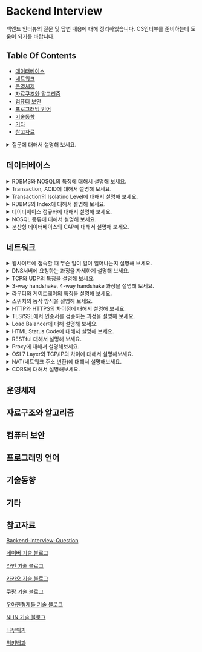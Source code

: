 # Backend Interview
백엔드 인터뷰의 질문 및 답변 내용에 대해 정리하였습니다. 
CS인터뷰를 준비하는데 도움이 되기를 바랍니다. 


## Table Of Contents
- [데이터베이스](#데이터베이스)
- [네트워크](#네트워크)
- [운영체제](#운영체제)
- [자료구조와 알고리즘](#자료구조와-알고리즘)
- [컴퓨터 보안](#컴퓨터-보안)
- [프로그래밍 언어](#프로그래밍-언어)
- [기술동향](#기술동향)
- [기타](#기타)
- [참고자료](#참고자료)


<details>
  <summary>질문에 대해서 설명해 보세요.</summary>
  </br>
  답변답변답변<br>
  </br>
</details>


## 데이터베이스
<details>
  <summary>RDBMS와 NOSQL의 특징에 대해서 설명해 보세요.</summary>
  </br>
  RDB의 경우, 정해진 스키마를 갖고 있습니다. <br>
  데이터는 관계를 통해서 여러개의 테이블에 분산됩니다. <br>
  테이블간의 관계에서 foreigen key를 사용해서 join이 가능하다는 점이 특징입니다. <br>
  NOSQL의 경우에는 다양한 프로그램들이 있어서 각기 특징이 다릅니다. <br>
  보편적인 특징으로는, RDB와 반대로 Schema가 존재하지 않고, 테이블 간의 관계를 정의하지 않으며, <br>
  분산 저장을 통한 Scale-out에 유리한 구조를 가지고 있습니다. <br>
  <br>
  RDB는 데이터 구조가 명확하고 변경 될 여지가 없고, <br> 
  데이터 무결성에 대한 보장이 필요한 시스템에서 사용하는 것이 좋습니다. <br>
  또한, 관계를 맺고 있는 데이터가 자주 Update가 일어나는 경우에 적합합니다. <br>
  NOSQL은 데이터 구조를 잘 알 수 없고, 
  데이터의 구조의 변경이 일어날 수 있는 경우에 사용하는  것이 좋습니다. <br>
  또한 데이터의 양이 많지만 Update가 많이 이루어지지 않는 시스템에 사용하는 것이 좋습니다. <br>
  </br>
</details>

<details>
  <summary>Transaction, ACID에 대해서 설명해 보세요.</summary>
  </br>
  트랜잭션이란 DB내에서 하나의 논리적 기능을 수행하기 위해서 여러 작업들을 묶어놓은 단위입니다. <br>
  ACID란 트랜잭션의 특징입니다. Atomicity, Consistency, Isolation, Durability를 나타냅니다.<br>
  <br>
  Atomicity, 원자성은 All or Nothing, 즉 한 트랜잭션 내의 모든 연산이<br>
  전부 수행되거나, 아니면 전부 수행되지 않는다는 것을 나타냅니다.<br>
  Consistnecy, 일관성은 트랜잭션 완료 이후에도 일관성 있는 DB상태를 유지하는 것을 의미합니다. <br>
  시스템의 규칙은 수행 전과 수행 후에도 같아야 합니다.<br>
  Isolation, 독립성은 트랜잭션 수행 중에는 다른 작업이 영향을 주지 않는다는 뜻입니다. <br>
  즉, 트랜잭션의 순서는 연속적이여야만 함을 의미합니다. <br>
  Durability, 영구성은 성공적으로 수행된 트랜잭션은 영원히 반영됨을 뜻합니다. <br>
  모든 트랜잭션은 로그로 남고, 이전 상태로 되돌릴 수 있습니다. <br>
  <br>
</details>

<details>
  <summary>Transaction의 Isolatino Level에 대해서 설명해 보세요.</summary>
  </br>
  트랜잭션의 격리 수준은 여러가지 단계가 있습니다. <br>
  Lock 또는, MVCC(multiversion concurrency control)를 사용합니다. <br>
  <br>
  Level0, Read Uncommitted는 트랜젝션에서 처리중인,  <br>
  아직 커밋되지 않은 데이터를 다른 트랜잭션이 읽는 것을 허용합니다. <br>
  Dirty Read현상이 발생합니다.<br>
  정합성에 문제가 많아 주로 사용하지는 않습니다. <br>
  <br>
  Level1, Read Committed는 커밋되어 확정된 데이터만 읽는 것을 허용합니다.  <br>
  Non-Reapeatable Read(Inconsistent Analysis)현상이 발생합니다. <br>
  읽기를 공유하는 Lock를 이용해서 하나의 레코드를 읽을 때 Lock를 설정하고,  <br>
  해당 레코드에서 빠지는 순간 Lock을 해제해서 구현하는 방식이 있습니다. <br>
  또는 쿼리시작 시점의 Undo데이터를 제공하는 방식으로 구현이 가능합니다. <br>
  성능과 정합성에 적절한 타협을 한 방식으로 DBMS에서 주로 사용합니다. <br>
  <br>
  Level2, Repeatable Read는, 선행 트랜잭션이 읽은 데이터를 트랜잭션이 종료될 때 까지 <br>
  이후 트랜잭션이 Update/Delete를 하는 것을 허용하지 않습니다. <br>
  Phantom Read(첫번째 쿼리에서 없던 레코드가 두번째 쿼리에서 나타남)현상이 발생합니다.<br>
  Lock을 커밋할 때 까지 유지하는 방식으로 구현하거나,  <br>
  각 트랜잭션에 순차적으로 ID를 부여하여, <br>
  트랜잭션 ID보다 작은 번호에서 변경된 것만 읽게 하는 방식으로 구현이 가능합니다. <br>
  <br>
  Level3, Serializable는, 트랜잭션을 순차적으로 처리하는 것을 의미합니다. <br>
  읽는 것이 가장 엄격하고 정밀한 isolation을 보장하지만, <br>
  동시 처리성능이 낮아 거의 사용되지 않습니다. <br>
  <br>
</details>

<details>
  <summary>RDBMS의 Index에 대해서 설명해 보세요.</summary>
  </br>
  인덱스는 테이블의 동작 속도를 높여주는 자료 구조입니다. <br>
  인덱스를 설정할 때는, Cardinality 등의 기준을 사용해서 결정합니다. <br>
  Cardinality란, 특정 컬럼에 사용되는 값의 유니크한 값의 개수입니다.   <br>
  Cardinality가 높을 수록 인덱스를 설정했을 때 효율적입니다.  <br>
  Index를 설정할 경우 Select Query는 효과적으로 실행할 수 있지만,  <br>
  Create, Update, Delete Query의 경우 성능이 떨어지므로,  <br>
  DB가 어떻게 사용되는 지에 따라 적절한 수준으로 설정하는 것이 좋습니다.  <br>
  </br>
</details>

<details>
  <summary>데이터베이스 정규화에 대해서 설명해 보세요.</summary>
  </br>
  데이터베이스 정규화에는, 1NF, 2NF, 3NF, BCNF등이 있습니다.
  정규화 되지 않은 테이블은, 갱신 이상, 삽입 이상, 삭제 이상 등의 문제가 있습니다.
  정규화를 통해, Data Reduncamcy를 제거하며,
  데이터 저장을 논리적으로, 의미있게(informative) 할 수 있는 장점이 있습니다. 
  또한 데이터베이스 구조 확장 시에 구조 변경을 최소화 할 수 있습니다. 
  
  1NF, 1차 정규형의 핵심은, 각 Row마다 Column의 값이 1개씩만 있어야 합니다. (Atomic Value)
  원칙적으로는 "어떤 관계와 동일 구조"임을 뜻하며, 아래의 조건이 있습니다.
  1. 모든 Column(attribute)는 각 Table에서 Unique하다. 
  2. 모든 entry는 하나의 값을 가져야 하며, Atomic해야 한다. 
  3. 중복되는 Row가 없다.

  2NF, 2차 정규형의 핵심은, 부분적 종속이 없어야 합니다. (완전 함수 종속)
  즉, Candidate Key와 K와, K에 속하지 않은 Attirbute A가 있을 때, 
  A를 결정하기 위해 K일부로 결정되지 않고, K전체를 참조해야 하는 경우,
  1NF인 테이블은 2NF의 필요충분조건을 만족합니다. 
  
  3NF, 3차 정규형의 핵심은 테이블 내의 모든 속성이 기본 키에만 의존해야 합니다. 
  (이행적 함수 종속 없음)
  이행적 함수 종속이란 A -> B, B -> C  ==> A -> C 를 의미합니다. 
  
  BCNF 정규화의 핵심은 모든 결정자가 후보 키가 되는 것입니다. 
  즉, 어떤 컬럼이 다른 컬럼의 값을 결정하는 결정자인데 Candidate Key가 아니라면,
  BCNF 정규화를 만족시키기 위해 분해해야 합니다. 
  </br>
</details>

<details>
  <summary>NOSQL 종류에 대해서 설명해 보세요.</summary>
  </br>
  
  </br>
</details>

<details>
  <summary>분산형 데이터베이스의 CAP에 대해서 설명해 보세요.</summary>
  </br>
  
  </br>
</details>

## 네트워크
<details>
  <summary>웹사이트에 접속할 때 무슨 일이 일이 일어나는지 설명해 보세요.</summary>
  </br>
  주소창에 URL을 입력하면 브라우저는 DNS서버에 요청을 해서 IP주소를 얻습니다. <br>
  IP주소를 얻으면 HTTP를 이용해서 IP주소로 웹사이트에 대해 요청합니다. <br>
  서버는 요청을 받으면, 처리해서 다시 응답을 보냅니다. <br>
  브라우저는 응답을 받으면 HTML코드를 파싱해서 화면에 출력합니다. <br>
  </br>
</details>

<details>
  <summary>DNS서버에 요청하는 과정을 자세하게 설명해 보세요.</summary>
  </br>
  www.google.com 에 요청한다고 가정하겠습니다. <br>
  브라우저는 DNS서버에 요청하기 전, 브라우저에 도메인이 캐싱되어 있는지 확인합니다. <br>
  없을 경우, OS의 hosts파일에 도메인이 있는지 확인합니다. 없을 경우, local dns서버에 물어봅니다. <br>
  local dns서버는 root name서버의 ip주소를 기록한 hint파일이 있어, <br>
  이것을 참조하여 local dns 서버로 요청을 보냅니다. <br>
  root name서버는 NS레코드와 A레코드가 있는 Glue레코드를 참조하여 <br>
  top-level name server를 참조하라고 응답합니다. <br>
  top-level name server - com 서버는 그 아래 서버에 대한 정보를 갖고 있어 <br>
  google.com의 네임서버를 참조하라고 응답합니다. <br>
  최  요청을 받은 네임서버는 클라이언트에게 google.com의 IP주소를 전송합니다. <br>
  물론 각 서버는 한번 요청한 이후 캐시를 저장하고 있어 동일한 요청에 대해 계속 <br>
  다른 DNS서버로 요청을 보내지는 않습니다. 단, 캐시에는 TTL이 있어 유효기간이 지나면 삭제됩니다. <br>
  Windows의 경우, default로 86,400(1day)만큼 DNS Cache를 저장합니다. <br>
  <br>
  DNS서버에 요청을 보낼 때, 보편적으로는 UDP/53 포트를 사용하지만, 전송 데이터가 512Byte이상이거나, <br>
  Zone Transfer가 일어나는 경우에는 TCP/53을 사용합니다. <br>
  DNS프로토콜은 원래 암호화를 하지 않지만, 감청 이슈로 인해, DNS over TLS, DNS over HTTPS 등을 <br>
  이용해 암호화하려는 기술들이 사용되고 있습니다. <br>
  </br>
</details>

<details>
  <summary>TCP와 UDP의 특징을 설명해 보세요.</summary>
  </br>
  TCP/UDP 모두 OSI 7 Layer 중 Transport layer에서 사용하는 기술입니다. <br>
  TCP는 3-way handshake 과정을 통해 연결을 설정하고 4-way handshaker과정을 통해 해제합니다. <br>
  TCP는 흐름 제어를 위해 보편적으로 Sliding Window 방식을 사용합니다. 한 번에 처리할 수 있는 <br>
  데이터를 정해 놓고, 보내고, 응답받고, 윈도우를 밀어내는 방식을 반복해서 전송합니다. <br>
  이 때, Receiver는 Sender로 ACK을 보냅니다. ACK을 보낼 때, Seq번호를 순차적으로 같이 <br>
  전송하기 때문에 Sender는 같은 Seq번호의 ACK이 여러 번 도착할 경우 문제가 발생한 것을 <br>
  알 수 있습니다.  <br>
  TCP는 세그먼트가 손실되었거나 훼손된 경우 를 통해 Go-Back-ARQ 등을 통해 재전송합니다.<br>
  네트워크가 혼잡해지지 않도록, Slow Start등의 혼잡제어 기법또한 사용합니다. <br>
  UDP에는 이러한 제어가 존재하지 않습니다. <br>
  TCP와 UDP 모두Checksum을 이용해서 전송받은 데이터가 정확한지 검증하는 과정을 거칩니다. <br>
  <br>
  TCP는 연결 지향형 프로토콜로, HTTP, FTP등에서 주로 사용하며 속도가 느리나 신뢰성을 보장합니다. <br>
  UDP는 그 반대로, 순서와 확실한 전송이 보장되지 않지만, 속도가 빠르고 헤더 크기가 작습니다. <br> 
  UDP는 DNS, 일부 실시간 동영상 서비스, 응답속도가 중요한 게임 등에서 사용합니다. <br>
  <br>
  다른 Transport Layer의 프로토콜로는 QUIC가 있습니다. <br>
  HTTP/3에서 사용하며, UDP기반이지만 신뢰성을 보장해줍니다. <br>
  </br>
</details>

<details>
  <summary>3-way handshake, 4-way handshake 과정을 설명해 보세요.</summary>
  </br>
  3-way handshake <br>
    1. Server는 Listen상태, Client에서 SYN(M) 전송 <br>
    2. Server는 응답을 받고 SYN_RCV로 상태 전환, ACK(N+1),SYN(N) 전송 <br>
    3. Client는 Established 상태로 전환, ACK(N+1)전송 <br>
    4. Server는 ACK을 받고 서버는 Established 상태로 전환 <br>
  <br>
  4-way handshake <br>
    1. Client는 FIN 전송 <br>
    2. Server는 FIN을 받고 TIMEOUT으로 상태 전환, 일단 ACK전송 <br>
    3. Server는 나머지 데이터 모두 전송 후 FIN 전송 <br>
    4. Client는 FIN받고, ACK전송 <br>
    5. Server는 ACK을 받고 소켓 Close <br>
    6. Client는 Time wait으로 일정 기간 대기 이후 Close <br>
  </br>
</details>

<details>
  <summary>라우터와 게이트웨이의 특징을 설명해 보세요.</summary>
  </br>
  라우터는 OSI 7 Layer 중, Network Layer에서 동작하는 장비입니다. <br>
  Subnet이 다른 장비간을 연결 할 떄 사용합니다. <br>
  Routing Table을 참조하여 목적지의 IP주소에 따라 다른 Router로 패킷을 전달합니다. <br>
  라우팅 기법으로는 CIDR(사이더)방식을 가장 많이 활용하며, <br>
  각 네트워크의 영역을 구분지을 수 있습니다.  <br>
  게이트웨이는 서로 다른 통신망, 혹은 다른 프로토콜을 사용하는 네트워크 간을 연결해 줍니다. <br>
  다만 게이트웨이와 라우터는 명확하게 분리되는 개념이 아닙니다. 특정 역할을 의미하는 것이라서, <br>
  라우터가 게이트웨이의 역할을 할 수도 있고, 다른 장비나 소프트웨어가 그러한 역할을 할 수도 있습니다. 
  </br><br>
</details>

<details>
  <summary>스위치의 동작 방식을 설명해 보세요.</summary>
  </br>
  스위치는 OSI 7 Layer 중, Data Link Layer에서 동작하는 장비입니다. <br>
  Mac Address가 기록된 테이블을 가지고 있어,  <br>
  목적지의 MAC주소를 가진 장비의 포트로만 프레임을 전송합니다. <br>
  스위치가 처음에 아무런 정보도 갖고 있지 않다면, 모든 포트로 프레임을 전송하지만, <br>
  프레임이 스위치를 거쳐갈 때, 각 포트의 MAC주소를 기억합니다. <br>
  처음 MAC주소를 사용한 통신을 하기 위해서는, 송신자는 ARP요청 패킷을 <br>
  Broadcast로 전송합니다. 모든 호스트와 라우터는 ARP 요청 패킷을 수신하지만, <br>
  요청 패킷에 해당하는 수신자만 ARP Reply 패킷을 유니캐스트로 전송합니다. <br>
  </br>
</details>

<details>
  <summary>HTTP와 HTTPS의 차이점에 대해서 설명해 보세요.</summary>
  </br>
  HTTP는 평문 데이터를 전송하는 프로토콜이고, 이러한 과정에서 제3자가 패킷을 탈취할 경우, <br>
  패킷 안에 있는 정보를 볼 수 있습니다. HTTPS는 HTTP내용을 SSL/TLS를 프로토콜을 통해 <br>
  암호화 해서 전송합니다. <br>
  HTTPS는 80번 포트를, HTTPS는 443번 포트를 사용합니다.  <br>
  TLS통신을 위해서 Hannshake과정을 거치며, 내용은 다음과 같습니다. <br>
  1. Client는 ClientHello 전송 <br>
  2. Server는 ServerHello 전송 <br>
  3. Server는 인증서, 랜덤 데이터를 포함한 Certificate전송 <br>
  4. Client는 인증서 검증 <br>
  5. Client는 pre-master secret을 생성하고 인증서의 공개 키를 이용해 암호화, 전송 <br>
  6. Server는 복호화해서 pre-master secret을 알아내고, master secret생성 <br>
  7. Server는 master secret으로 Session key생성 <br>
  8. Server, Client는 ChangeCipherSpec, Finished전송으로 과정 완료 <br>
  9. Server, Client는 대칭키 암호를 이용해 통신 <br>
  <br>
</details>

<details>
  <summary>TLS/SSL에서 인증서를 검증하는 과정을 설명해 보세요.</summary>
  </br>
  인증서에는, 발급자, 서명 알고리즘, 유효기간, 공개 키, 지문 등의 내용이 있습니다. <br>
  <br>
  인증서의 검증은 최상위 인증 기관 - Root CA가 신뢰할 수 있다는 것으로 시작합니다. <br>
  Root CA들의 인증서 및 공개 키는 보통 MS 트러스티드 루트 프로그램 등, OS에서 받아옵니다. <br>
  다만 최근 Chrome의 경우 자체 루트 인증인 Chrome root program을 운영할 계획이라고 합니다. <br>
  <br>
  중간 인증 기관(ICA)의 인증서가 신뢰할 만한 인증서인지 검증하기 위해, <br>
  ICA인증서의 지문을 RootCA의 공개키를 이용해서 복호화합니다. <br>
  이 지문이 인증서의 해시값과 일치할 경우 인증서를 신뢰할 수 있습니다 <br>
  동일한 과정을 하위 CA까지 검증하는 과정(Chain of Trust)으로 인증서를 검증할 수 있습니다. <br>
  암호화 알고리즘으로는 SHA256 RSA2048을 주로 사용합니다.<br>
  다만 RootCA를 신뢰할 수 없을 때, <br>
  즉 RootCA의 비밀키가 유출되었을 경우에는 문제가 발생할 수 있습니다. <br>
  참고: chrome://settings/security <br>
  <br>
</details>

<details>
  <summary>Load Balancer에 대해 설명해 보세요.</summary>
  </br>
   로드 밸런서는 서버에 가해지는 부하를 분산해주는 장치 및 기술을 말합니다. <br>
   서버에서 서비스를 하기에 트래픽이 너무 높다면 Scale-up / Scale-out 을 해야 합니다. <br>
   다만 Scale-up은 한계가 있어 결국 분산 처리를 위해 Scale-out을 합니다. <br>
   DNS서버가 로드밸런서의 IP주소를 클라이언트에게 전송하고, 클라이언트는 로드밸런서로 요청을 보냅니다. <br>
   로드밸런서는 요청을 서버로 분배하고, 서버는 로드밸런서로, 또는 클라이언트로 직접 응답을 보냅니다. <br>
   로드밸런서는, Health Check, Tunneling, NAT(Network Address Translation) 등의 기능을 합니다. 
   로드밸런서의 종류로는 4-layer / 7-layer에서 작동하는 로드밸런서가 있습니다. <br>
   l4 로드밸런서의 작동 방식중 대표적인 것은 다음과 같습니다. <br>
   Weighted Least Connections: 서버의 커넥션의 수와 가중치를 바탕으로 요청을 분배합니다. <br>
   Fastest Response Time: 서버가 응답하는 시간이 가장 빠른 서버로 요청을 분배합니다. <br>
   Source Hash Scehduling: 사용자의 IP를 해싱하고 그 결과로 서버로 요청을 분배합니다. <br>
   l7 로드밸런서의 경우 l4로드밸런서의 기능을 포함하여, 추가적으로 <br>
   URL Switching: 하위 URL들을 특정 서버로 처리합니다.<br>
   Context Swithcing: 리소스에 따라 요청을 분배합니다. (이미지/동영상 등)<br>
   Persistence with Cookies: 쿠키 정보를 바탕으로 동일한 서버에 계속 할당해주는 방식입니다. <br>
   <br>
   SLB에서 발전된 개념으로 GSLB가 있습니다. <br>
   GSLB란 DNS를 기반으로 로드밸런싱을 하는 방법입니다. <br>
   동일한 서비스를 하는 서버들이 여러 지역에 분산되어 운용 될 때 이용하는 방식입니다. <br>
   단순 DNS방식에 비해, Health Check를 하고, RTT및 지리적 위치를 고려하여 <br>
   요청을 분배한다는 장점이 있습니다. <br>
   GSLB는 Local name server와 Second Level name server사이에 위치합니다. <br>
   GSLB는 DNS Proxy로 동작하여, DNS Query를 내부 DNS서버로 전달하는 역할을 합니다. <br>
   </br>
</details>

<details>
  <summary>HTML Status Code에 대해서 설명해 보세요.</summary>
  </br>
   200: 성공 <br>
   3xx: 리다이렉션 <br>
   403: Forbidden, 권한 없음 <br>
   404: Not Found, 찾을 수 없음<br>
   500: 내부 서버 오류<br>
   503: 서비스 사용 불가 (서버 오버로드 등)<br>
  </br>
</details>

<details>
  <summary>RESTful 대해서 설명해 보세요.</summary>
  </br>
   REST란 Representational State Transfer의 약자입니다. <br>
   
  </br>
</details>

<details>
  <summary>Proxy에 대해서 설명해보세요.</summary>
  </br>
  </br>
</details>

<details>
  <summary>OSI 7 Layer와 TCP/IP의 차이에 대해서 설명해보세요.</summary>
  </br>

  </br>
</details>

<details>
  <summary>NAT(네트워크 주소 변환)에 대해서 설명해보세요.</summary>
  </br>

  </br>
</details>

<details>
  <summary>CORS에 대해서 설명해보세요.</summary>
  </br>

  </br>
</details>


## 운영체제


## 자료구조와 알고리즘


## 컴퓨터 보안


## 프로그래밍 언어


## 기술동향


## 기타


## 참고자료
[Backend-Interview-Question](https://github.com/ksundong/backend-interview-question)

[네이버 기술 블로그](https://d2.naver.com/helloworld)

[라인 기술 블로그](https://engineering.linecorp.com/ko/blog/)

[카카오 기술 블로그](https://tech.kakao.com/blog/)

[쿠팡 기술 블로그](https://medium.com/coupang-tech/technote/home)

[우아한형제들 기술 블로그](https://woowabros.github.io/)

[NHN 기술 블로그](https://meetup.toast.com/)

[나무위키](https://namu.wiki/)

[위키백과](https://ko.wikipedia.org/wiki/)

